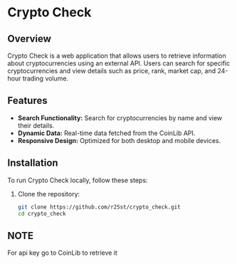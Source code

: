 # Crypto Check


## Overview

Crypto Check is a web application that allows users to retrieve information about cryptocurrencies using an external API. Users can search for specific cryptocurrencies and view details such as price, rank, market cap, and 24-hour trading volume.

## Features

- **Search Functionality:** Search for cryptocurrencies by name and view their details.
- **Dynamic Data:** Real-time data fetched from the CoinLib API.
- **Responsive Design:** Optimized for both desktop and mobile devices.

## Installation

To run Crypto Check locally, follow these steps:

1. Clone the repository:

   ```bash
   git clone https://github.com/r25st/crypto_check.git
   cd crypto_check

## NOTE

For api key go to CoinLib to retrieve it
